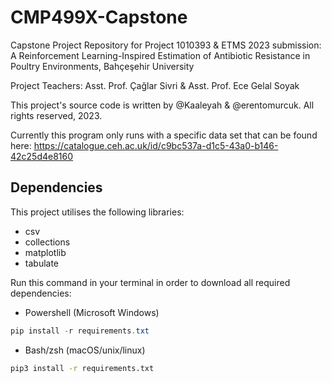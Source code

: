 # CMP499X-Capstone
Capstone Project Repository for Project 1010393 & ETMS 2023 submission:
A Reinforcement Learning-Inspired Estimation of Antibiotic Resistance in Poultry Environments,
Bahçeşehir University

Project Teachers: Asst. Prof. Çağlar Sivri & Asst. Prof. Ece Gelal Soyak

This project's source code is written by @Kaaleyah & @erentomurcuk.
All rights reserved, 2023.

Currently this program only runs with a specific data set that can be found here: https://catalogue.ceh.ac.uk/id/c9bc537a-d1c5-43a0-b146-42c25d4e8160

## Dependencies

This project utilises the following libraries:
- csv
- collections
- matplotlib
- tabulate

Run this command in your terminal in order to download all required dependencies:

- Powershell (Microsoft Windows)

```Powershell
pip install -r requirements.txt
```

- Bash/zsh (macOS/unix/linux)

```bash
pip3 install -r requirements.txt
```
